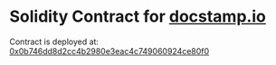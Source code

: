 # Solidity Contract for [docstamp.io](https://docstamp.io)

Contract is deployed at: [0x0b746dd8d2cc4b2980e3eac4c749060924ce80f0](https://etherscan.io/address/0x0b746dd8d2cc4b2980e3eac4c749060924ce80f0)
